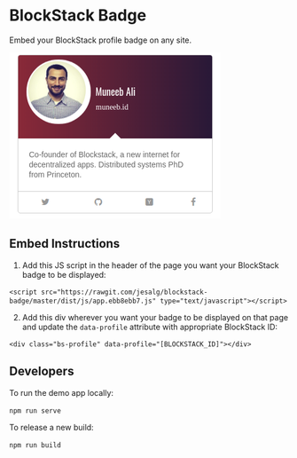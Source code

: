 
# BlockStack Badge

Embed your BlockStack profile badge on any site. 

![Example Badge](example.png)

## Embed Instructions

1) Add this JS script in the header of the page you want your BlockStack badge to be displayed:

```
<script src="https://rawgit.com/jesalg/blockstack-badge/master/dist/js/app.ebb8ebb7.js" type="text/javascript"></script>
```

2) Add this div wherever you want your badge to be displayed on that page and update the `data-profile` attribute with appropriate BlockStack ID:

```
<div class="bs-profile" data-profile="[BLOCKSTACK_ID]"></div>
```

## Developers

To run the demo app locally:

`npm run serve`

To release a new build:

`npm run build`